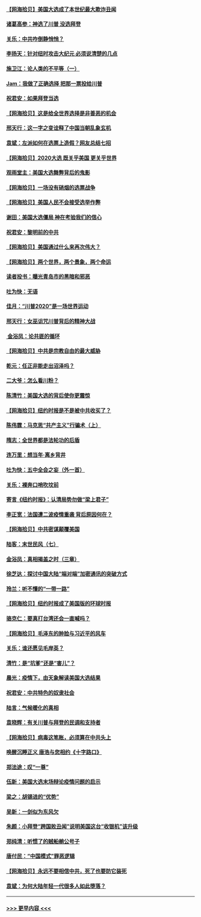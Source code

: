 #### [【网海拾贝】美国大选成了本世纪最大欺诈丑闻](../pages/nsc993/n12538029.md?t=11111002) 
#### [诸葛高参：神选了川普 没选拜登](../pages/nsc993/n12537664.md?t=11111002) 
#### [关乐：中共咋倒静悄悄？](../pages/nsc993/n12537615.md?t=11111002) 
#### [李扬天：针对纽时攻击大纪元 必须说清楚的几点](../pages/nsc993/n12536001.md?t=11111002) 
#### [施卫江：论人类的不平等（一）](../pages/nsc993/n12535700.md?t=11111002) 
#### [Jam：我做了正确选择 把那一票投给川普](../pages/nsc993/n12535743.md?t=11111002) 
#### [祝君安：如果拜登当选](../pages/nsc993/n12535726.md?t=11111002) 
#### [【网海拾贝】这是给全世界选择是非善恶的机会](../pages/nsc993/n12535061.md?t=11111002) 
#### [邢天行：这一字之变诠释了中国当朝乱象玄机](../pages/nsc993/n12533446.md?t=11111002) 
#### [袁斌：左派如何在选票上造假？网友总结七招](../pages/nsc993/n12533180.md?t=11111002) 
#### [【网海拾贝】2020大选 既关乎美国 更关乎世界](../pages/nsc993/n12533161.md?t=11111002) 
#### [观雨堂主：美国大选舞弊背后的鬼影](../pages/nsc993/n12533153.md?t=11111002) 
#### [【网海拾贝】一场没有硝烟的选票战争](../pages/nsc993/n12531883.md?t=11111002) 
#### [【网海拾贝】美国人民不会接受选举作弊](../pages/nsc993/n12528850.md?t=11111002) 
#### [谢田：美国大选僵局 神在考验我们的信心](../pages/nsc993/n12527932.md?t=11111002) 
#### [祝君安：黎明前的中共](../pages/nsc993/n12524071.md?t=11111002) 
#### [【网海拾贝】美国通过什么来再次伟大？](../pages/nsc993/n12523844.md?t=11111002) 
#### [【网海拾贝】两个世界，两个景象，两个命运](../pages/nsc993/n12521419.md?t=11111002) 
#### [读者投书：曝光青岛市的黑暗和邪恶](../pages/nsc993/n12520988.md?t=11111002) 
#### [吐为快：无语](../pages/nsc993/n12518588.md?t=11111002) 
#### [佳月：“川普2020”是一场世界运动](../pages/nsc993/n12518581.md?t=11111002) 
#### [邢天行：女巫诅咒川普背后的精神大战](../pages/nsc993/n12517257.md?t=11111002) 
#### [ 金浴凤：论共匪的循环](../pages/nsc993/n12517133.md?t=11111002) 
#### [【网海拾贝】中共是宗教自由的最大威胁](../pages/nsc993/n12516879.md?t=11111002) 
#### [乾元：任正非能走出沼泽吗？](../pages/nsc993/n12515831.md?t=11111002) 
#### [二大爷：怎么看川粉？](../pages/nsc993/n12515820.md?t=11111002) 
#### [陈清竹：美国大选的背后使你更震惊](../pages/nsc993/n12515589.md?t=11111002) 
#### [【网海拾贝】纽约时报是不是被中共收买了？](../pages/nsc993/n12515122.md?t=11111002) 
#### [陈伟霆：马克思“共产主义”行骗术（上）](../pages/nsc993/n12510217.md?t=11111002) 
#### [隋志：全世界都是法轮功的后盾](../pages/nsc993/n12510636.md?t=11111002) 
#### [连万里：想当年‧离乡背井](../pages/nsc993/n12510623.md?t=11111002) 
#### [吐为快：五中全会之妄（外一首）](../pages/nsc993/n12510470.md?t=11111002) 
#### [关乐：裸奔口哨吹坟前](../pages/nsc993/n12510403.md?t=11111002) 
#### [寄言《纽约时报》：认清局势勿做“梁上君子”](../pages/nsc993/n12510042.md?t=11111002) 
#### [李正宽：法国遭二波疫情重袭 背后原因何在？](../pages/nsc993/n12509971.md?t=11111002) 
#### [【网海拾贝】中共密谋颠覆美国](../pages/nsc993/n12509816.md?t=11111002) 
#### [陆客：末世民风（七）](../pages/nsc993/n12507822.md?t=11111002) 
#### [金浴凤：真相揭盖之时（三章）](../pages/nsc993/n12507804.md?t=11111002) 
#### [徐芝达：探讨中国大陆“端对端”加密通讯的突破方式](../pages/nsc993/n12507682.md?t=11111002) 
#### [玲兰：听不懂的“一带一路”](../pages/nsc993/n12507669.md?t=11111002) 
#### [【网海拾贝】纽约时报成了美国版的环球时报](../pages/nsc993/n12507053.md?t=11111002) 
#### [骆克仁：要真打台湾还会一直喊吗？](../pages/nsc993/n12506843.md?t=11111002) 
#### [【网海拾贝】毛泽东的肿脸与习近平的风车](../pages/nsc993/n12504537.md?t=11111002) 
#### [关乐：谁还愿见毛岸英？](../pages/nsc993/n12503866.md?t=11111002) 
#### [清竹：是“坑爹”还是“害儿”？](../pages/nsc993/n12503034.md?t=11111002) 
#### [晨光：疫情下，由天象解读美国大选结果](../pages/nsc993/n12502536.md?t=11111002) 
#### [祝君安：中共特色的奴隶社会](../pages/nsc993/n12501529.md?t=11111002) 
#### [陆言：气候暖化的真相](../pages/nsc993/n12501183.md?t=11111002) 
#### [袁晓辉：有关川普与拜登的民调和支持者](../pages/nsc993/n12500433.md?t=11111002) 
#### [【网海拾贝】病毒这笔账，必须算在中共头上](../pages/nsc993/n12500320.md?t=11111002) 
#### [唤醒沉睡正义 唐浩与您相约《十字路口》](../pages/nsc993/n12497980.md?t=11111002) 
#### [郑法途：叹“一尊”](../pages/nsc993/n12498837.md?t=11111002) 
#### [伍新：美国大选末场辩论疫情问题的启示](../pages/nsc993/n12498829.md?t=11111002) 
#### [梁之：胡锡进的“优势”](../pages/nsc993/n12498780.md?t=11111002) 
#### [吴新：一剑似为东风欠](../pages/nsc993/n12498772.md?t=11111002) 
#### [朱颜：小拜登“跨国败丑闻”说明美国这台“收银机”该升级](../pages/nsc993/n12498731.md?t=11111002) 
#### [郑纯清：听惯了的贼船艄公号子](../pages/nsc993/n12498721.md?t=11111002) 
#### [唐付民：“中国模式”罪恶逻辑](../pages/nsc993/n12498310.md?t=11111002) 
#### [【网海拾贝】永远不要相信中共，死了也要防它装死](../pages/nsc993/n12498162.md?t=11111002) 
#### [袁斌：为何大陆年轻一代很多人如此堕落？](../pages/nsc993/n12495696.md?t=11111002) 

----
#### [ >>> 更早内容 <<< ](../indexes/nsc993-earlier.md)
